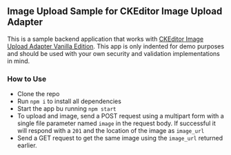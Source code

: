 ## Image Upload Sample for CKEditor Image Upload Adapter

This is a sample backend application that works with [CKEditor Image Upload Adapter Vanilla Edition](https://github.com/IyiKuyoro/Vanilla-RichText-Editor/tree/custom-app). This app is only indented for demo purposes and should be used with your own security and validation implementations in mind.

### How to Use

- Clone the repo
- Run `npm i` to install all dependencies
- Start the app bu running `npm start`
- To upload and image, send a POST request using a multipart form with a single file parameter named `image` in the request body. If successful it will respond with a `201` and the location of the image as `image_url`
- Send a GET request to get the same image using the `image_url` returned earlier.